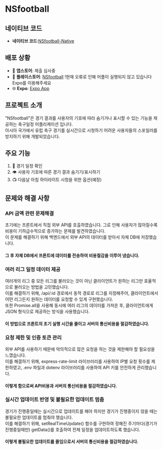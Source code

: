 # NSfootball

## 네이티브 코드
- **네이티브 코드**:[NSfootball-Native](https://github.com/ksaw1228/NSfootball-native)

## 배포 상황

- :apple: **앱스토어**: 제출 심사중
- :iphone: **플레이스토어**: [NSfootball](https://play.google.com/store/apps/details?id=com.dnals528.NSfootball) !현재 오류로 인해 어플이 실행되지 않고 있습니다 Expo를 이용해주세요
- :globe_with_meridians: **Expo**: [Expo App](https://expo.dev/@dnals528/NSfootball)

## 프로젝트 소개

"NSfootball"은 경기 결과를 사용자의 기호에 따라 숨기거나 표시할 수 있는 기능을 제공하는 축구일정 어플리케이션 입니다.<br>
아시아 국가에서 유럽 축구 경기를 실시간으로 시청하기 어려운 사용자들의 스포일러를 방지하기 위해 개발되었습니다.

## 주요 기능

1. :calendar: 경기 일정 확인
2. :eye: 사용자 기호에 따른 경기 결과 숨기기/표시하기
3. :tv: 다음날 아침 하이라이트 시청을 위한 옵션(예정)

## 문제와 해결 사항
### API 금액 관련 문제해결
초기에는 프론트에서 직접 외부 API를 호출하였습니다. 그로 인해 사용자가 많아질수록 비용이 기하급수적으로 증가하는 문제를 발견하였습니다.<br>
이 문제를 해결하기 위해 백엔드에서 외부 API의 데이터를 받아서 자체 DB에 저장했습니다.<br>
#### 그 후 자체 DB에서 프론트에 데이터를 전송하여 비용절감을 이루어 냈습니다.
### 여러 리그 일정 데이터 제공
여러개의 리그 중 모든 리그를 불러오는 것이 아닌 클라이언트가 원하는 리그만 효율적으로 불러오는 방법을 고민했습니다.<br>
이를 해결하기 위해, /api/:id 경로에서 동적 경로로 리그를 지정해주어, 클라이언트에서 어떤 리그든지 원하는 데이터를 요청할 수 있게 구현했습니다.<br>
또한 Promise.all을 사용해 동시에 여러 리그의 데이터를 가져온 후, 클라이언트에게 JSON 형식으로 제공하는 방식을 사용했습니다.
#### 이 방법으로 프론트의 초기 실행 시간을 줄이고 서버의 통신비용을 절감하였습니다.
### 요청 제한 및 인증 토큰 관리
외부 API를 사용하기 때문에 악의적으로 많은 요청을 하는 것을 제한해야 할 필요성을 느꼈습니다.<br>
이를 해결하기 위해, express-rate-limit 라이브러리를 사용하여 IP별 요청 횟수를 제한하였고, .env 파일과 dotenv 라이브러리를 사용하여 API 키를 안전하게 관리했습니다.<br>
#### 이렇게 함으로써 API비용과 서버의 통신비용을 절감하였습니다.
### 실시간 업데이트 반영 및 불필요한 업데이트 멈춤
경기가 진행중일때는 실시간으로 업데이트를 해야 하지만 경기가 진행중이지 않을 때는 불필요한 업데이트를 멈춰야 했습니다.<br>
이를 해결하기 위해, setRealTimeUpdate() 함수를 구현하여 정해진 주기마다(경기가 진행중일때만) getData()를 호출하여 전체 일정을 업데이트하도록 했습니다.<br>
#### 이렇게 불필요한 업데이트를 줄임으로서 서버의 통신비용을 절감하였습니다.

